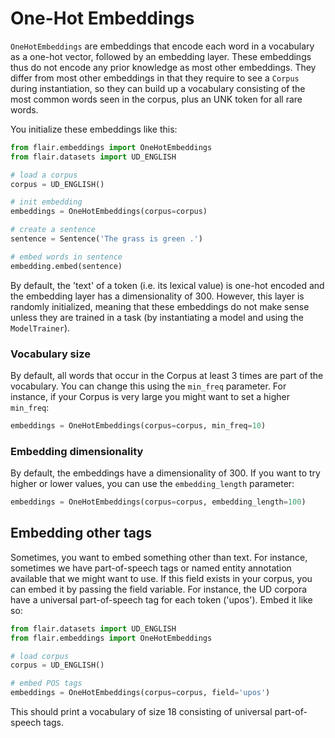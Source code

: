 # One-Hot Embeddings

`OneHotEmbeddings` are embeddings that encode each word in a vocabulary as a one-hot vector, followed by an embedding 
layer. These embeddings
thus do not encode any prior knowledge as most other embeddings. They differ from most other embeddings
in that they require to see a `Corpus` during instantiation, so they can build up a vocabulary consisting
of the most common words seen in the corpus, plus an UNK token for all rare words. 

You initialize these embeddings like this:

```python
from flair.embeddings import OneHotEmbeddings
from flair.datasets import UD_ENGLISH

# load a corpus
corpus = UD_ENGLISH()

# init embedding
embeddings = OneHotEmbeddings(corpus=corpus)

# create a sentence
sentence = Sentence('The grass is green .')

# embed words in sentence
embedding.embed(sentence)
```

By default, the 'text' of a token (i.e. its lexical value) is one-hot encoded and the embedding layer has a dimensionality
of 300. However, this layer is randomly initialized, meaning that these embeddings do not make sense unless they are 
trained in a task (by instantiating a model and using the `ModelTrainer`). 

### Vocabulary size

By default, all words that occur in the Corpus at least 3 times are part of the vocabulary. You can change 
this using the `min_freq` parameter. For instance, if your Corpus is very large you might want to set a 
higher `min_freq`: 

```python
embeddings = OneHotEmbeddings(corpus=corpus, min_freq=10)
```

### Embedding dimensionality

By default, the embeddings have a dimensionality of 300. If you want to try higher or lower values, you can use the 
`embedding_length` parameter:

```python
embeddings = OneHotEmbeddings(corpus=corpus, embedding_length=100)
```


## Embedding other tags

Sometimes, you want to embed something other than text. For instance, sometimes we have part-of-speech tags or 
named entity annotation available that we might want to use. If this field exists in your corpus, you can embed
it by passing the field variable. For instance, the UD corpora have a universal part-of-speech tag for each 
token ('upos'). Embed it like so: 

```python
from flair.datasets import UD_ENGLISH
from flair.embeddings import OneHotEmbeddings

# load corpus
corpus = UD_ENGLISH()

# embed POS tags
embeddings = OneHotEmbeddings(corpus=corpus, field='upos')
```

This should print a vocabulary of size 18 consisting of universal part-of-speech tags. 
